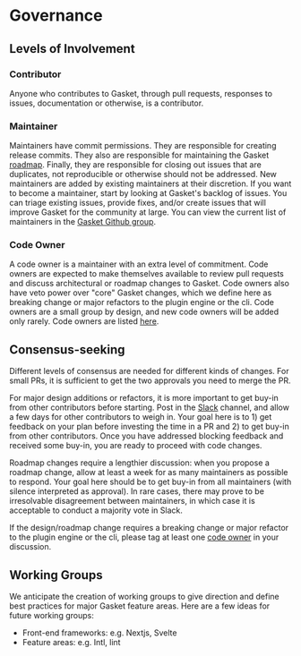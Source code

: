 # Governance

## Levels of Involvement

### Contributor

Anyone who contributes to Gasket, through pull requests, responses to issues,
documentation or otherwise, is a contributor.

### Maintainer

Maintainers have commit permissions. They are responsible for creating release
commits. They also are responsible for maintaining the Gasket
[roadmap](./ROADMAP.md). Finally, they are responsible for closing out issues
that are duplicates, not reproducible or otherwise should not be addressed. New
maintainers are added by existing maintainers at their discretion. If you want
to become a maintainer, start by looking at Gasket's backlog of issues. You can
triage existing issues, provide fixes, and/or create issues that will improve
Gasket for the community at large. You can view the current list of maintainers
in the [Gasket Github group].

### Code Owner

A code owner is a maintainer with an extra level of commitment. Code owners are
expected to make themselves available to review pull requests and discuss
architectural or roadmap changes to Gasket. Code owners also have veto power
over "core" Gasket changes, which we define here as breaking change or major
refactors to the plugin engine or the cli. Code owners are a small group by
design, and new code owners will be added only rarely. Code owners are listed
[here][code owners].

## Consensus-seeking

Different levels of consensus are needed for different kinds of changes. For
small PRs, it is sufficient to get the two approvals you need to merge the PR.

For major design additions or refactors, it is more important to get buy-in from
other contributors before starting. Post in the [Slack] channel, and allow a few
days for other contributors to weigh in. Your goal here is to 1) get feedback on
your plan before investing the time in a PR and 2) to get buy-in from other
contributors. Once you have addressed blocking feedback and received some
buy-in, you are ready to proceed with code changes.

Roadmap changes require a lengthier discussion: when you propose a roadmap
change, allow at least a week for as many maintainers as possible to respond.
Your goal here should be to get buy-in from all maintainers (with silence
interpreted as approval). In rare cases, there may prove to be irresolvable
disagreement between maintainers, in which case it is acceptable to conduct a
majority vote in Slack.

If the design/roadmap change requires a breaking change or major refactor to the
plugin engine or the cli, please tag at least one [code owner][code owners] in
your discussion.

## Working Groups

We anticipate the creation of working groups to give direction and define best
practices for major Gasket feature areas. Here are a few ideas for future
working groups:

* Front-end frameworks: e.g. Nextjs, Svelte
* Feature areas: e.g. Intl, lint

[Slack]: https://godaddy-oss.slack.com/archives/CQ6QXC5E1
[Gasket Github group]: https://github.com/orgs/godaddy/teams/gasket
[code owners]: ./CODEOWNERS
